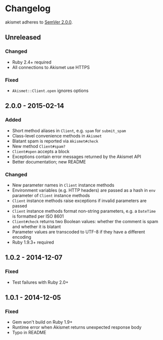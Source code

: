 # Changelog

akismet adheres to [SemVer 2.0.0](http://semver.org/spec/v2.0.0.html).

## Unreleased

### Changed
* Ruby 2.4+ required
* All connections to Akismet use HTTPS

### Fixed
* `Akismet::Client.open` ignores options

## 2.0.0 - 2015-02-14

### Added
* Short method aliases in `Client`, e.g. `spam` for `submit_spam`
* Class-level convenience methods in `Akismet`
* Blatant spam is reported via `Akismet#check`
* New method `Client#spam?`
* `Client#open` accepts a block
* Exceptions contain error messages returned by the Akismet API
* Better documentation; new README

### Changed
* New parameter names in `Client` instance methods
* Environment variables (e.g. HTTP headers) are passed as a hash in `env` parameter of `Client` instance methods
* `Client` instance methods raise exceptions if invalid parameters are passed
* `Client` instance methods format non-string parameters, e.g. a `DateTime` is formatted per ISO 8601
* `Client#check` returns two Boolean values: whether the comment is spam and whether it is blatant
* Parameter values are transcoded to UTF-8 if they have a different encoding
* Ruby 1.9.3+ required

## 1.0.2 - 2014-12-07

### Fixed
* Test failures with Ruby 2.0+

## 1.0.1 - 2014-12-05

### Fixed
* Gem won't build on Ruby 1.9+
* Runtime error when Akismet returns unexpected response body
* Typo in README
